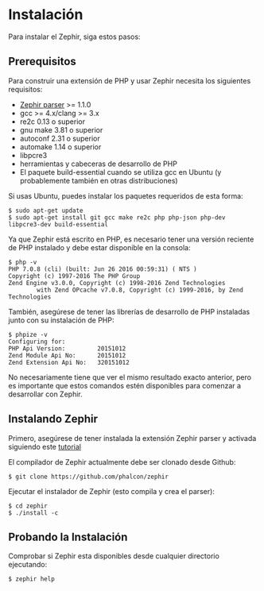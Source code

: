# Instalación

Para instalar el Zephir, siga estos pasos:

<a name='prerequisites'></a>

## Prerequisitos

Para construir una extensión de PHP y usar Zephir necesita los siguientes requisitos:

* [Zephir parser](https://github.com/phalcon/php-zephir-parser) >= 1.1.0
* gcc >= 4.x/clang >= 3.x
* re2c 0.13 o superior
* gnu make 3.81 o superior
* autoconf 2.31 o superior
* automake 1.14 o superior
* libpcre3
* herramientas y cabeceras de desarrollo de PHP
* El paquete build-essential cuando se utiliza gcc en Ubuntu (y probablemente también en otras distribuciones)

Si usas Ubuntu, puedes instalar los paquetes requeridos de esta forma:

    $ sudo apt-get update
    $ sudo apt-get install git gcc make re2c php php-json php-dev libpcre3-dev build-essential
    

Ya que Zephir está escrito en PHP, es necesario tener una versión reciente de PHP instalado y debe estar disponible en la consola:

    $ php -v
    PHP 7.0.8 (cli) (built: Jun 26 2016 00:59:31) ( NTS )
    Copyright (c) 1997-2016 The PHP Group
    Zend Engine v3.0.0, Copyright (c) 1998-2016 Zend Technologies
            with Zend OPcache v7.0.8, Copyright (c) 1999-2016, by Zend Technologies
    

También, asegúrese de tener las librerías de desarrollo de PHP instaladas junto con su instalación de PHP:

    $ phpize -v
    Configuring for:
    PHP Api Version:         20151012
    Zend Module Api No:      20151012
    Zend Extension Api No:   320151012
    

No necesariamente tiene que ver el mismo resultado exacto anterior, pero es importante que estos comandos estén disponibles para comenzar a desarrollar con Zephir.

<a name='installing-zephir'></a>

## Instalando Zephir

Primero, asegúrese de tener instalada la extensión Zephir parser y activada siguiendo este [tutorial](https://github.com/phalcon/php-zephir-parser)

El compilador de Zephir actualmente debe ser clonado desde Github:

    $ git clone https://github.com/phalcon/zephir
    

Ejecutar el instalador de Zephir (esto compila y crea el parser):

    $ cd zephir
    $ ./install -c
    

<a name='testing-the-installation'></a>

## Probando la Instalación

Comprobar si Zephir esta disponibles desde cualquier directorio ejecutando:

    $ zephir help